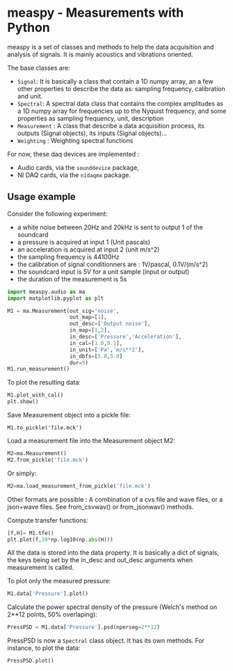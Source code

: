 # measpy - Measurements with Python

measpy is a set of classes and methods to help the data acquisition and analysis of signals. It is mainly acoustics and vibrations oriented.

The base classes are:
- ```Signal```: It is basically a class that contain a 1D numpy array, an a few other properties to describe the data as: sampling frequency, calibration and unit.
- ```Spectral```: A spectral data class that contains the complex amplitudes as a 1D numpy array for frequencies up to the Nyquist frequency, and some properties as sampling frequency, unit, description
- ```Measurement``` : A class that describe a data acquisition process, its outputs (Signal objects), its inputs (Signal objects)...
- ```Weighting``` : Weighting spectral functions

For now, these daq devices are implemented :
- Audio cards, via the ```sounddevice``` package,
- NI DAQ cards, via the ```nidaqmx``` package.

## Usage example

Consider the following experiment:
- a white noise between 20Hz and 20kHz is sent to output 1 of the soundcard
- a pressure is acquired at input 1 (Unit pascals)
- an acceleration is acquired at input 2 (unit m/s^2)
- the sampling frequency is 44100Hz
- the calibration of signal conditionners are : 1V/pascal, 0.1V/(m/s^2)
- the soundcard input is 5V for a unit sample (input or output)
- the duration of the measurement is 5s

```python
import measpy.audio as ma
import matplotlib.pyplot as plt

M1 = ma.Measurement(out_sig='noise',
                    out_map=[1],
                    out_desc=['Output noise'],
                    in_map=[1,2],
                    in_desc=['Pressure','Acceleration'],
                    in_cal=[1.0,0.1],
                    in_unit=['Pa','m/s**2'],
                    in_dbfs=[5.0,5.0]
                    dur=5)
M1.run_measurement()
```

To plot the resulting data:
```python
M1.plot_with_cal()
plt.show()
```

Save Measurement object into a pickle file:
```
M1.to_pickle('file.mck')
```

Load a measurement file into the Measurement object M2:
```python
M2=ma.Measurement()
M2.from_pickle('file.mck')
```
Or simply:
```python
M2=ma.load_measurement_from_pickle('file.mck')
```
Other formats are possible : A combination of a cvs file and wave files, or a json+wave files. See from_csvwav() or from_jsonwav() methods.

Compute transfer functions:
```python
[f,H]= M1.tfe()
plt.plot(f,20*np.log10(np.abs(H)))
```
All the data is stored into the data property. It is basically a dict of signals, the keys being set by the in_desc and out_desc arguments when measurement is called.

To plot only the measured pressure:
```python
M1.data['Pressure'].plot()
```

Calculate the power spectral density of the pressure (Welch's method on 2**12 points, 50% overlaping):
```python
PressPSD = M1.data['Pressure'].psd(nperseg=2**12)
```

PressPSD is now a ```Spectral``` class object. It has its own methods. For instance, to plot the data:
```python
PressPSD.plot()
```
